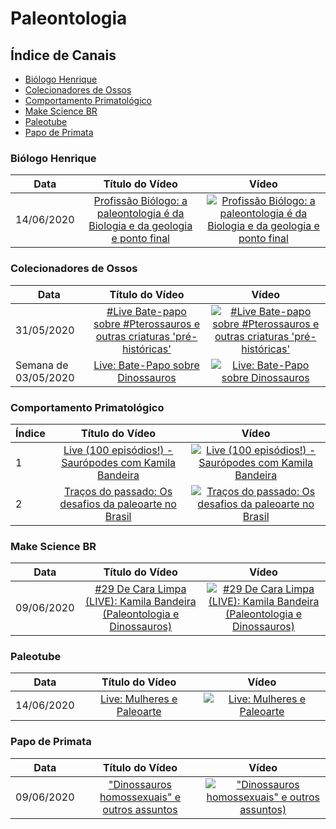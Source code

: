# Paleontologia

## Índice de Canais

* [Biólogo Henrique](#Biólogo-Henrique)
* [Colecionadores de Ossos](#Colecionadores-de-Ossos)
* [Comportamento Primatológico](#Comportamento-Primatológico)
* [Make Science BR](#Make-Science-BR)
* [Paleotube](#Paleotube)
* [Papo de Primata](#Papo-de-primata)

### Biólogo Henrique

| Data       | Título do Vídeo                                                                                      | Vídeo |
| -----------|:----------------------------------------------------------------------------------------------------:|:-----:|
| 14/06/2020 | [Profissão Biólogo: a paleontologia é da Biologia e da geologia e ponto final](http://www.youtube.com/watch?v=zYB78ggXjDE) | [![Profissão Biólogo: a paleontologia é da Biologia e da geologia e ponto final](https://img.youtube.com/vi/zYB78ggXjDE/mqdefault.jpg)](http://www.youtube.com/watch?v=zYB78ggXjDE)|

### Colecionadores de Ossos

| Data       | Título do Vídeo                                                                                      | Vídeo |
| -----------|:----------------------------------------------------------------------------------------------------:|:-----:|
| 31/05/2020 | [#Live Bate-papo sobre #Pterossauros e outras criaturas 'pré-históricas'](http://www.youtube.com/watch?v=VwbC06bKVxk) | [![#Live Bate-papo sobre #Pterossauros e outras criaturas 'pré-históricas'](https://img.youtube.com/vi/VwbC06bKVxk/mqdefault.jpg)](http://www.youtube.com/watch?v=VwbC06bKVxk)|
| Semana de 03/05/2020 | [Live: Bate-Papo sobre Dinossauros](http://www.youtube.com/watch?v=Kz6-bythJzw) | [![Live: Bate-Papo sobre Dinossauros](https://img.youtube.com/vi/Kz6-bythJzw/mqdefault.jpg)](http://www.youtube.com/watch?v=Kz6-bythJzw)|

### Comportamento Primatológico

| Índice | Título do Vídeo                                                                                      | Vídeo |
| -------|:----------------------------------------------------------------------------------------------------:|:-----:|
| 1      | [Live (100 episódios!) - Saurópodes com Kamila Bandeira](http://www.youtube.com/watch?v=9IAiv5kDJB4) | [![Live (100 episódios!) - Saurópodes com Kamila Bandeira](https://img.youtube.com/vi/9IAiv5kDJB4/mqdefault.jpg)](http://www.youtube.com/watch?v=9IAiv5kDJB4)|
| 2      | [Traços do passado: Os desafios da paleoarte no Brasil](http://www.youtube.com/watch?v=yQmRW3963BY)  | [![Traços do passado: Os desafios da paleoarte no Brasil](https://img.youtube.com/vi/yQmRW3963BY/mqdefault.jpg)](http://www.youtube.com/watch?v=yQmRW3963BY)|

### Make Science BR

| Data | Título do Vídeo                                                                                      | Vídeo |
| -------|:----------------------------------------------------------------------------------------------------:|:-----:|
| 09/06/2020 | [#29 De Cara Limpa (LIVE): Kamila Bandeira (Paleontologia e Dinossauros)](http://www.youtube.com/watch?v=rj9h9cM8plg) | [![#29 De Cara Limpa (LIVE): Kamila Bandeira (Paleontologia e Dinossauros)](https://img.youtube.com/vi/rj9h9cM8plg/mqdefault.jpg)](http://www.youtube.com/watch?v=rj9h9cM8plg)|


### Paleotube

| Data | Título do Vídeo                                                                                      | Vídeo |
| -------|:----------------------------------------------------------------------------------------------------:|:-----:|
| 14/06/2020 | [Live: Mulheres e Paleoarte](http://www.youtube.com/watch?v=N4xP0fkzl40) | [![Live: Mulheres e Paleoarte](https://img.youtube.com/vi/N4xP0fkzl40/mqdefault.jpg)](http://www.youtube.com/watch?v=N4xP0fkzl40)|

### Papo de Primata

| Data | Título do Vídeo                                                                                      | Vídeo |
| -------|:----------------------------------------------------------------------------------------------------:|:-----:|
| 09/06/2020 | ["Dinossauros homossexuais" e outros assuntos](http://www.youtube.com/watch?v=0x9dLzJ5Xbw) | [!["Dinossauros homossexuais" e outros assuntos)](https://img.youtube.com/vi/0x9dLzJ5Xbw/mqdefault.jpg)](http://www.youtube.com/watch?v=0x9dLzJ5Xbw)|
